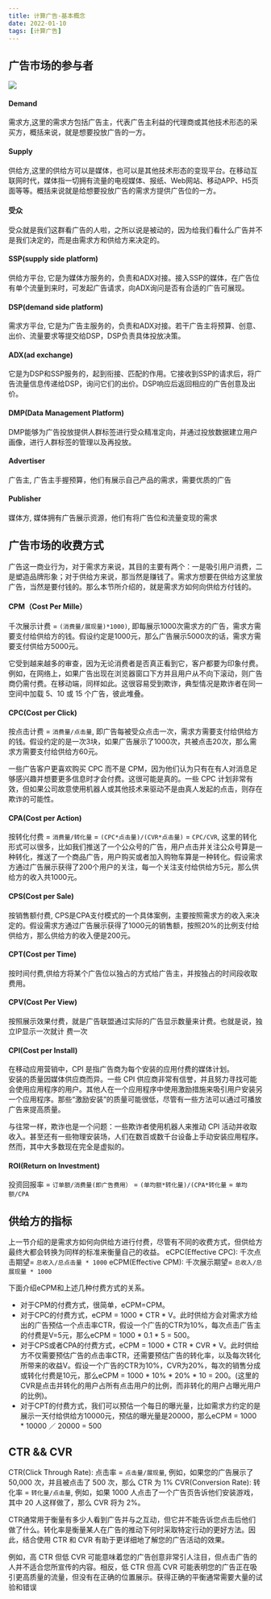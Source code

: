 ```yaml
---
title: 计算广告-基本概念
date: 2022-01-10
tags: [计算广告]
---
```


## 广告市场的参与者

![](https://cdn.nlark.com/yuque/0/2020/png/352470/1602316109021-564677bc-2e4e-47a5-b97f-3e337d4fe14d.png)

#### Demand
需求方,这里的需求方包括广告主，代表广告主利益的代理商或其他技术形态的采买方，概括来说，就是想要投放广告的一方。

#### Supply
供给方,这里的供给方可以是媒体，也可以是其他技术形态的变现平台。在移动互联网时代，媒体指一切拥有流量的电视媒体、报纸、Web网站、移动APP、H5页面等等。概括来说就是给想要投放广告的需求方提供广告位的一方。

#### 受众
受众就是我们这群看广告的人啦，之所以说是被动的，因为给我们看什么广告并不是我们决定的，而是由需求方和供给方来决定的。

#### SSP(supply side platform)
供给方平台, 它是为媒体方服务的，负责和ADX对接。接入SSP的媒体，在广告位有单个流量到来时，可发起广告请求，向ADX询问是否有合适的广告可展现。

#### DSP(demand side platform)
需求方平台, 它是为广告主服务的，负责和ADX对接。若干广告主将预算、创意、出价、流量要求等提交给DSP，DSP负责具体投放决策。

#### ADX(ad exchange)
它是为DSP和SSP服务的，起到衔接、匹配的作用。它接收到SSP的请求后，将广告流量信息传递给DSP，询问它们的出价。DSP响应后返回相应的广告创意及出价。

#### DMP(Data Management Platform)
DMP能够为广告投放提供人群标签进行受众精准定向，并通过投放数据建立用户画像，进行人群标签的管理以及再投放。

#### Advertiser
广告主, 广告主手握预算，他们有展示自己产品的需求，需要优质的广告

#### Publisher
媒体方, 媒体拥有广告展示资源，他们有将广告位和流量变现的需求

## 广告市场的收费方式

广告这一商业行为，对于需求方来说，其目的主要有两个：一是吸引用户消费，二是塑造品牌形象；对于供给方来说，那当然是赚钱了。需求方想要在供给方这里放广告，当然是要付钱的。那么本节所介绍的，就是需求方如何向供给方付钱的。

#### CPM（Cost Per Mille）
千次展示计费 = `(消费量/展现量)*1000)`, 即每展示1000次需求方的广告，需求方需要支付给供给方的钱。假设约定是1000元，那么广告展示5000次的话，需求方需要支付供给方5000元。 

它受到越来越多的审查，因为无论消费者是否真正看到它，客户都要为印象付费。例如，在网络上，如果广告出现在浏览器窗口下方并且用户从不向下滚动，则广告商仍需付费。在移动端，同样如此。这很容易受到欺诈，典型情况是欺诈者在同一空间中加载 5、10 或 15 个广告，彼此堆叠。
#### CPC(Cost per Click)
按点击计费 = `消费量/点击量`, 即广告每被受众点击一次，需求方需要支付给供给方的钱。假设约定的是一次3块，如果广告展示了1000次，共被点击20次，那么需求方需要支付给供给方60元。  

一些广告客户更喜欢购买 CPC 而不是 CPM，因为他们认为只有在有人对消息足够感兴趣并想要更多信息时才会付费。这很可能是真的。一些 CPC 计划非常有效，但如果公司故意使用机器人或其他技术来驱动不是由真人发起的点击，则存在欺诈的可能性。

#### CPA(Cost per Action)
按转化付费 = `消费量/转化量` = `(CPC*点击量)/(CVR*点击量)` = `CPC/CVR`, 这里的转化形式可以很多，比如我们推送了一个公众号的广告，用户点击并关注公众号算是一种转化，推送了一个商品广告，用户购买或者加入购物车算是一种转化。假设需求方通过广告展示获得了200个用户的关注，每一个关注支付给供给方5元，那么供给方的收入共1000元。

#### CPS(Cost per Sale)
按销售额付费, CPS是CPA支付模式的一个具体案例，主要按照需求方的收入来决定的。假设需求方通过广告展示获得了1000元的销售额，按照20%的比例支付给供给方，那么供给方的收入便是200元。

#### CPT(Cost per Time)
按时间付费,供给方将某个广告位以独占的方式给广告主，并按独占的时间段收取费用。

#### CPV(Cost Per View)
按照展示效果付费，就是广告联盟通过实际的广告显示数量来计费。也就是说，独立IP显示一次就计 费一次

#### CPI(Cost per Install)
在移动应用营销中，CPI 是指广告商为每个安装的应用付费的媒体计划。   
安装的质量因媒体供应商而异。一些 CPI 供应商非常有信誉，并且努力寻找可能会使用应用程序的用户。其他人在一个应用程序中使用激励措施来吸引用户安装另一个应用程序。那些“激励安装”的质量可能很低，尽管有一些方法可以通过可播放广告来提高质量。  

与往常一样，欺诈也是一个问题：一些欺诈者使用机器人来推动 CPI 活动并收取收入。甚至还有一些物理安装场，人们在数百或数千台设备上手动安装应用程序。然而，其中大多数现在完全是虚拟的。

#### ROI(Return on Investment)
投资回报率 = `订单额/消费量(即广告费用）` = `(单均额*转化量)/(CPA*转化量` = `单均额/CPA`

## 供给方的指标

上一节介绍的是需求方如何向供给方进行付费，尽管有不同的收费方式，但供给方最终大都会转换为同样的标准来衡量自己的收益。
eCPC(Effective CPC): 千次点击期望= `总收入/总点击量 * 1000`
eCPM(Effective CPM): 千次展示期望= `总收入/总展现量 * 1000`

下面介绍eCPM和上述几种付费方式的关系。
+ 对于CPM的付费方式，很简单，eCPM=CPM。
+ 对于CPC的付费方式，eCPM = 1000 * CTR * V。此时供给方会对需求方给出的广告预估一个点击率CTR，假设一个广告的CTR为10%，每次点击广告主的付费是V=5元，那么eCPM = 1000 * 0.1 * 5 = 500。
+ 对于CPS或者CPA的付费方式，eCPM = 1000 * CTR * CVR * V。此时供给方不仅需要预估广告的点击率CTR，还需要预估广告的转化率，以及每次转化所带来的收益V。假设一个广告的CTR为10%，CVR为20%，每次的销售分成或转化付费是10元，那么eCPM = 1000 * 10% * 20% * 10 = 200。(这里的CVR是点击并转化的用户占所有点击用户的比例，而非转化的用户占曝光用户的比例)。
+ 对于CPT的付费方式，我们可以预估一个每日的曝光量，比如需求方约定的是展示一天付给供给方10000元，预估的曝光量是20000，那么eCPM = 1000 * 10000 ／ 20000 = 500

## CTR && CVR
CTR(Click Through Rate): 点击率 = `点击量/展现量`, 例如，如果您的广告展示了 50,000 次，并且被点击了 500 次，那么 CTR 为 1%
CVR(Conversion Rate): 转化率 = `转化量/点击量`, 例如，如果 1000 人点击了一个广告页告诉他们安装游戏，其中 20 人这样做了，那么 CVR 将为 2%。  

CTR通常用于衡量有多少人看到广告并与之互动，但它并不能告诉您点击后他们做了什么。转化率是衡量某人在广告的推动下何时采取特定行动的更好方法。因此，结合使用 CTR 和 CVR 有助于更详细地了解您的广告活动的效果。  

例如，高 CTR 但低 CVR 可能意味着您的广告创意非常引人注目，但点击广告的人并不适合您所宣传的内容。相反，低 CTR 但高 CVR 可能表明您的广告正在吸引更高质量的流量，但没有在正确的位置展示。获得正确的平衡通常需要大量的试验和错误


